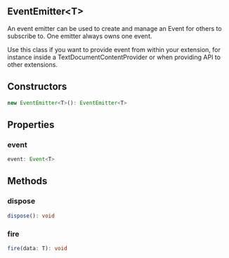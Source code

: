 ## EventEmitter&lt;T&gt;

An event emitter can be used to create and manage an Event for others to subscribe to. One emitter always owns one event.

Use this class if you want to provide event from within your extension, for instance inside a TextDocumentContentProvider or when providing API to other extensions.

## Constructors

```typescript
new EventEmitter<T>(): EventEmitter<T>
```

## Properties

### event

```typescript
event: Event<T>
```

## Methods

### dispose

```typescript
dispose(): void
```

### fire

```typescript
fire(data: T): void
```

[Event]: EventT.md
